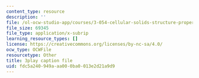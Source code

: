 ```yaml
---
content_type: resource
description: ''
file: /ol-ocw-studio-app/courses/3-054-cellular-solids-structure-properties-and-applications-spring-2015/fdc5a240949aaa000ba0013e2d21a9d9_Txidu-5VYfU.srt
file_size: 69345
file_type: application/x-subrip
learning_resource_types: []
license: https://creativecommons.org/licenses/by-nc-sa/4.0/
ocw_type: OCWFile
resourcetype: Other
title: 3play caption file
uid: fdc5a240-949a-aa00-0ba0-013e2d21a9d9
---
```

